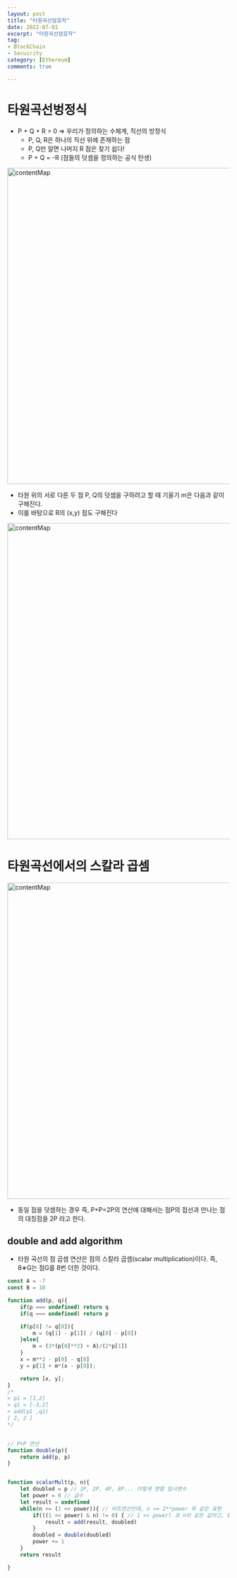 ```yaml
---
layout: post
title: "타원곡선암호학"
date: 2022-07-01
excerpt: "타원곡선암호학"
tag:
- BlockChain
- Secuirity
category: [Ethereum]
comments: true

---
```


# 타원곡선벙정식

- P + Q + R = 0  => 우리가 정의하는 수체계, 직선의 방정식
    - P, Q, R은 하나의 직선 위에 존재하는 점
    - P, Q만 알면 나머지 R 점은 찾기 쉽다!
    - P + Q = -R (점들의 덧셈을 정의하는 공식 탄생)

<img width="715" alt="contentMap" src="https://user-images.githubusercontent.com/45926066/178136876-57182662-3344-466d-9d47-08c33959579d.png">



- 타원 위의 서로 다른 두 점 P, Q의 덧셈을 구하려고 할 때 기울기 m은 다음과 같이 구해진다.
- 이를 바탕으로 R의 (x,y) 점도 구해진다

<img width="715" alt="contentMap" src="https://user-images.githubusercontent.com/45926066/178140017-aa076a66-b4e0-460e-9c93-5304e60b6ff2.png">



# 타원곡선에서의 스칼라 곱셈

<img width="715" alt="contentMap" src="https://user-images.githubusercontent.com/45926066/178140441-dd06f76b-1104-4f23-ac09-98dd4ff6b50e.png">

- 동일 점을 덧셈하는 경우 즉, P+P=2P의 연산에 대해서는 점P의 접선과 만나는 점의 대칭점을 2P 라고 한다.


## double and add algorithm

- 타원 곡선의 점 곱셈 연산은 점의 스칼라 곱셈(scalar multiplication)이다. 즉, 8∗G는 점G를 8번 더한 것이다.

```js
const A = -7
const B = 10

function add(p, q){
    if(p === undefined) return q
    if(q === undefined) return p

    if(p[0] != q[0]){
        m = (q[1] - p[1]) / (q[0] - p[0])
    }else{
        m = (3*(p[0]**2) + A)/(2*p[1])
    }
    x = m**2 - p[0] - q[0]
    y = p[1] + m*(x - p[0]);

    return [x, y];
}
/*
> p1 = [1,2]
> q1 = [-3,2]
> add(p1 ,q1)
[ 2, 2 ]
*/


// P+P 연산
function double(p){
    return add(p, p)
}


function scalarMult(p, n){
    let doubled = p // 1P, 2P, 4P, 8P... 이렇게 변할 임시변수
    let power = 0 // 급수
    let result = undefined
    while(n >= (1 << power)){ // 비트연산인데, n >= 2**power 와 같은 표현
        if(((1 << power) & n) != 0) { // 1 << power) 과 n이 같은 값이고, 0이 아니라면 
            result = add(result, doubled)
        }
        doubled = double(doubled)
        power += 1
    } 
    return result

}
```
